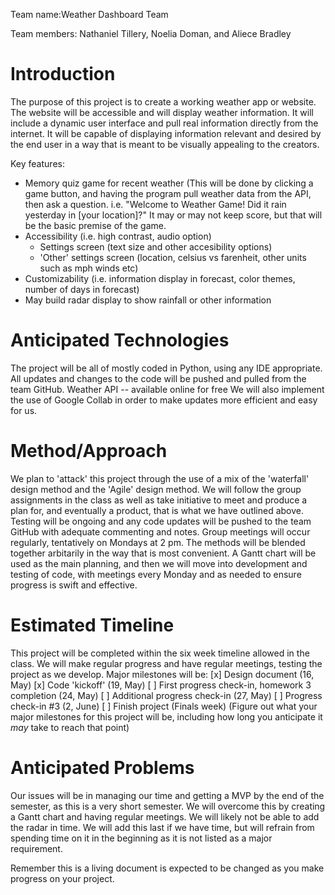 Team name:Weather Dashboard Team 

Team members: Nathaniel Tillery, Noelia Doman, and Aliece Bradley

# Introduction
The purpose of this project is to create a working weather app or website. The website will be accessible and will display weather information. It will include a dynamic user interface and pull real information directly from the internet. It will be capable of displaying information relevant and desired by the end user in a way that is meant to be visually appealing to the creators.

Key features:
 - Memory quiz game for recent weather (This will be done by clicking a game button, and having the program pull weather data from the API, then ask a question. i.e. "Welcome to Weather Game! Did it rain yesterday in [your location]?" It may or may not keep score, but that will be the basic premise of the game.
 - Accessibility (i.e. high contrast, audio option)
   + Settings screen (text size and other accesibility options)
   + 'Other' settings screen (location, celsius vs farenheit, other units such as mph winds etc)
 - Customizability (i.e. information display in forecast, color themes, number of days in forecast)
 - May build radar display to show rainfall or other information


# Anticipated Technologies
The project will be all of mostly coded in Python, using any IDE appropriate. All updates and changes to the code will be pushed and pulled from the team GitHub.
Weather API -- available online for free
We will also implement the use of Google Collab in order to make updates more efficient and easy for us.


# Method/Approach
We plan to 'attack' this project through the use of a mix of the 'waterfall' design method and the 'Agile' design method. We will follow the group assignments in the class as well as take initiative to meet and produce a plan for, and eventually a product, that is what we have outlined above. Testing will be ongoing and any code updates will be pushed to the team GitHub with adequate commenting and notes. Group meetings will occur regularly, tentatively on Mondays at 2 pm.
The methods will be blended together arbitarily in the way that is most convenient. A Gantt chart will be used as the main planning, and then we will move into development and testing of code, with meetings every Monday and as needed to ensure progress is swift and effective.

# Estimated Timeline
This project will be completed within the six week timeline allowed in the class. We will make regular progress and have regular meetings, testing the project as we develop. 
Major milestones will be:
 [x] Design document (16, May)
 [x] Code 'kickoff' (19, May)
 [ ] First progress check-in, homework 3 completion (24, May)
 [ ] Additional progress check-in (27, May)
 [ ] Progress check-in #3 (2, June)
 [ ] Finish project (Finals week)
(Figure out what your major milestones for this project will be, including how long you anticipate it *may* take to reach that point)

# Anticipated Problems
Our issues will be in managing our time and getting a MVP by the end of the semester, as this is a very short semester. We will overcome this by creating a Gantt chart and having regular meetings.
We will likely not be able to add the radar in time. We will add this last if we have time, but will refrain from spending time on it in the beginning as it is not listed as a major requirement.

Remember this is a living document is expected to be changed as you make progress on your project.
